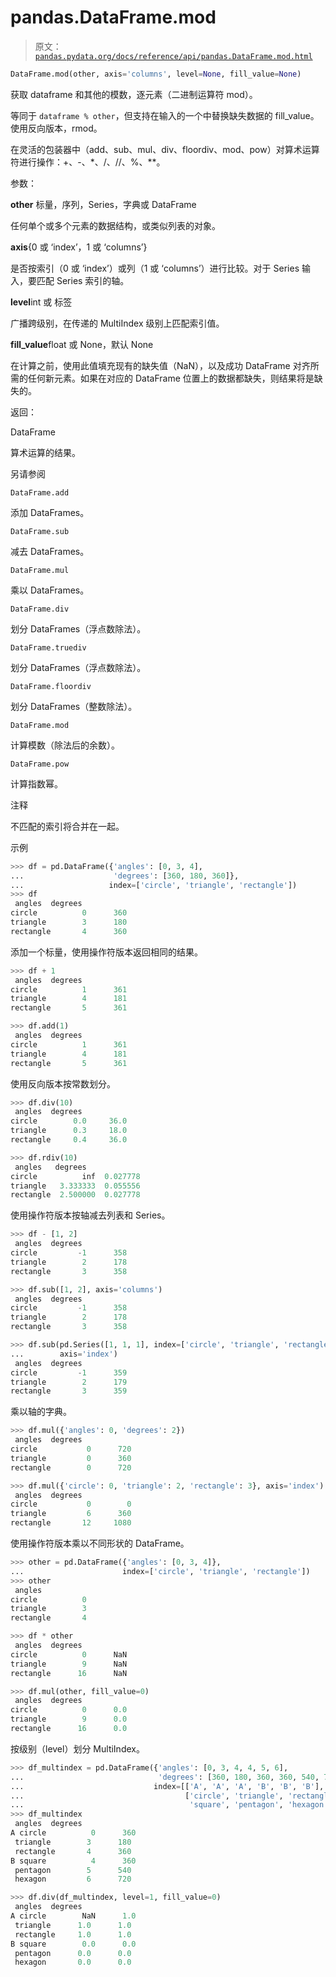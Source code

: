 # pandas.DataFrame.mod

> 原文：[`pandas.pydata.org/docs/reference/api/pandas.DataFrame.mod.html`](https://pandas.pydata.org/docs/reference/api/pandas.DataFrame.mod.html)

```py
DataFrame.mod(other, axis='columns', level=None, fill_value=None)
```

获取 dataframe 和其他的模数，逐元素（二进制运算符 mod）。

等同于 `dataframe % other`，但支持在输入的一个中替换缺失数据的 fill_value。使用反向版本，rmod。

在灵活的包装器中（add、sub、mul、div、floordiv、mod、pow）对算术运算符进行操作：+、-、*、/、//、%、**。

参数：

**other** 标量，序列，Series，字典或 DataFrame

任何单个或多个元素的数据结构，或类似列表的对象。

**axis**{0 或 ‘index’，1 或 ‘columns’}

是否按索引（0 或 ‘index’）或列（1 或 ‘columns’）进行比较。对于 Series 输入，要匹配 Series 索引的轴。

**level**int 或 标签

广播跨级别，在传递的 MultiIndex 级别上匹配索引值。

**fill_value**float 或 None，默认 None

在计算之前，使用此值填充现有的缺失值（NaN），以及成功 DataFrame 对齐所需的任何新元素。如果在对应的 DataFrame 位置上的数据都缺失，则结果将是缺失的。

返回：

DataFrame

算术运算的结果。

另请参阅

`DataFrame.add`

添加 DataFrames。

`DataFrame.sub`

减去 DataFrames。

`DataFrame.mul`

乘以 DataFrames。

`DataFrame.div`

划分 DataFrames（浮点数除法）。

`DataFrame.truediv`

划分 DataFrames（浮点数除法）。

`DataFrame.floordiv`

划分 DataFrames（整数除法）。

`DataFrame.mod`

计算模数（除法后的余数）。

`DataFrame.pow`

计算指数幂。

注释

不匹配的索引将合并在一起。

示例

```py
>>> df = pd.DataFrame({'angles': [0, 3, 4],
...                    'degrees': [360, 180, 360]},
...                   index=['circle', 'triangle', 'rectangle'])
>>> df
 angles  degrees
circle          0      360
triangle        3      180
rectangle       4      360 
```

添加一个标量，使用操作符版本返回相同的结果。

```py
>>> df + 1
 angles  degrees
circle          1      361
triangle        4      181
rectangle       5      361 
```

```py
>>> df.add(1)
 angles  degrees
circle          1      361
triangle        4      181
rectangle       5      361 
```

使用反向版本按常数划分。

```py
>>> df.div(10)
 angles  degrees
circle        0.0     36.0
triangle      0.3     18.0
rectangle     0.4     36.0 
```

```py
>>> df.rdiv(10)
 angles   degrees
circle          inf  0.027778
triangle   3.333333  0.055556
rectangle  2.500000  0.027778 
```

使用操作符版本按轴减去列表和 Series。

```py
>>> df - [1, 2]
 angles  degrees
circle         -1      358
triangle        2      178
rectangle       3      358 
```

```py
>>> df.sub([1, 2], axis='columns')
 angles  degrees
circle         -1      358
triangle        2      178
rectangle       3      358 
```

```py
>>> df.sub(pd.Series([1, 1, 1], index=['circle', 'triangle', 'rectangle']),
...        axis='index')
 angles  degrees
circle         -1      359
triangle        2      179
rectangle       3      359 
```

乘以轴的字典。

```py
>>> df.mul({'angles': 0, 'degrees': 2})
 angles  degrees
circle           0      720
triangle         0      360
rectangle        0      720 
```

```py
>>> df.mul({'circle': 0, 'triangle': 2, 'rectangle': 3}, axis='index')
 angles  degrees
circle           0        0
triangle         6      360
rectangle       12     1080 
```

使用操作符版本乘以不同形状的 DataFrame。

```py
>>> other = pd.DataFrame({'angles': [0, 3, 4]},
...                      index=['circle', 'triangle', 'rectangle'])
>>> other
 angles
circle          0
triangle        3
rectangle       4 
```

```py
>>> df * other
 angles  degrees
circle          0      NaN
triangle        9      NaN
rectangle      16      NaN 
```

```py
>>> df.mul(other, fill_value=0)
 angles  degrees
circle          0      0.0
triangle        9      0.0
rectangle      16      0.0 
```

按级别（level）划分 MultiIndex。

```py
>>> df_multindex = pd.DataFrame({'angles': [0, 3, 4, 4, 5, 6],
...                              'degrees': [360, 180, 360, 360, 540, 720]},
...                             index=[['A', 'A', 'A', 'B', 'B', 'B'],
...                                    ['circle', 'triangle', 'rectangle',
...                                     'square', 'pentagon', 'hexagon']])
>>> df_multindex
 angles  degrees
A circle          0      360
 triangle        3      180
 rectangle       4      360
B square          4      360
 pentagon        5      540
 hexagon         6      720 
```

```py
>>> df.div(df_multindex, level=1, fill_value=0)
 angles  degrees
A circle        NaN      1.0
 triangle      1.0      1.0
 rectangle     1.0      1.0
B square        0.0      0.0
 pentagon      0.0      0.0
 hexagon       0.0      0.0 
```
